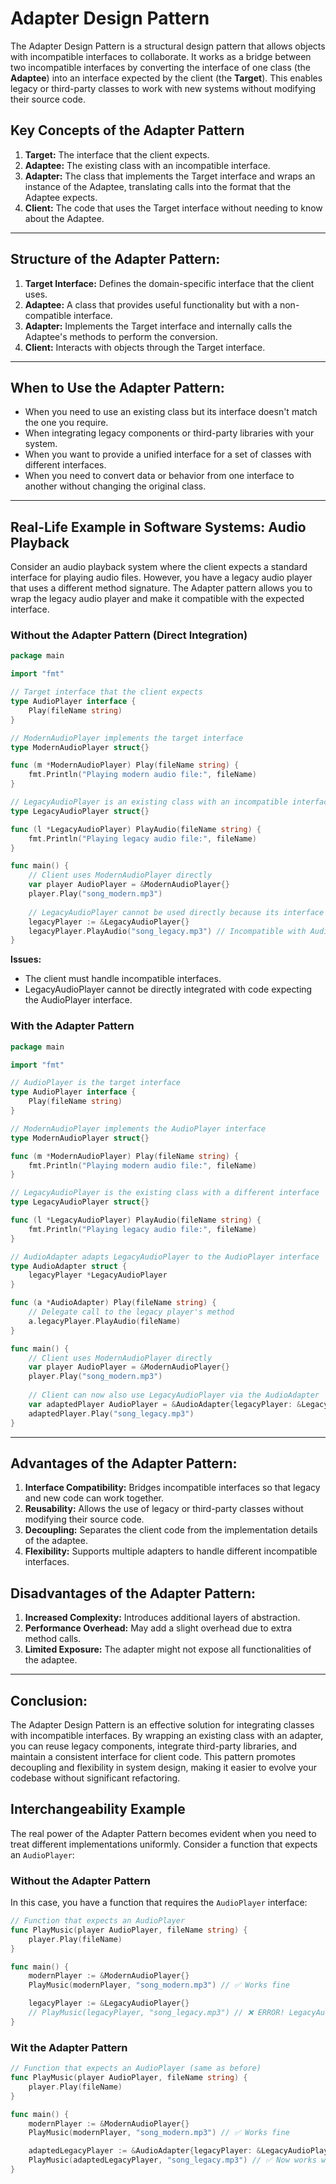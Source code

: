 # Adapter Design Pattern

The Adapter Design Pattern is a structural design pattern that allows objects with incompatible interfaces to collaborate. It works as a bridge between two incompatible interfaces by converting the interface of one class (the **Adaptee**) into an interface expected by the client (the **Target**). This enables legacy or third-party classes to work with new systems without modifying their source code.

## Key Concepts of the Adapter Pattern

1. **Target:** The interface that the client expects.
2. **Adaptee:** The existing class with an incompatible interface.
3. **Adapter:** The class that implements the Target interface and wraps an instance of the Adaptee, translating calls into the format that the Adaptee expects.
4. **Client:** The code that uses the Target interface without needing to know about the Adaptee.

---

## Structure of the Adapter Pattern:
1. **Target Interface:** Defines the domain-specific interface that the client uses.
2. **Adaptee:** A class that provides useful functionality but with a non-compatible interface.
3. **Adapter:** Implements the Target interface and internally calls the Adaptee's methods to perform the conversion.
4. **Client:** Interacts with objects through the Target interface.

---

## When to Use the Adapter Pattern:
- When you need to use an existing class but its interface doesn't match the one you require.
- When integrating legacy components or third-party libraries with your system.
- When you want to provide a unified interface for a set of classes with different interfaces.
- When you need to convert data or behavior from one interface to another without changing the original class.

---

## Real-Life Example in Software Systems: Audio Playback

Consider an audio playback system where the client expects a standard interface for playing audio files. However, you have a legacy audio player that uses a different method signature. The Adapter pattern allows you to wrap the legacy audio player and make it compatible with the expected interface.

### Without the Adapter Pattern (Direct Integration)
```go
package main

import "fmt"

// Target interface that the client expects
type AudioPlayer interface {
    Play(fileName string)
}

// ModernAudioPlayer implements the target interface
type ModernAudioPlayer struct{}

func (m *ModernAudioPlayer) Play(fileName string) {
    fmt.Println("Playing modern audio file:", fileName)
}

// LegacyAudioPlayer is an existing class with an incompatible interface
type LegacyAudioPlayer struct{}

func (l *LegacyAudioPlayer) PlayAudio(fileName string) {
    fmt.Println("Playing legacy audio file:", fileName)
}

func main() {
    // Client uses ModernAudioPlayer directly
    var player AudioPlayer = &ModernAudioPlayer{}
    player.Play("song_modern.mp3")
    
    // LegacyAudioPlayer cannot be used directly because its interface differs:
    legacyPlayer := &LegacyAudioPlayer{}
    legacyPlayer.PlayAudio("song_legacy.mp3") // Incompatible with AudioPlayer interface
}
```

**Issues:**
- The client must handle incompatible interfaces.
- LegacyAudioPlayer cannot be directly integrated with code expecting the AudioPlayer interface.

### With the Adapter Pattern
```go
package main

import "fmt"

// AudioPlayer is the target interface
type AudioPlayer interface {
    Play(fileName string)
}

// ModernAudioPlayer implements the AudioPlayer interface
type ModernAudioPlayer struct{}

func (m *ModernAudioPlayer) Play(fileName string) {
    fmt.Println("Playing modern audio file:", fileName)
}

// LegacyAudioPlayer is the existing class with a different interface
type LegacyAudioPlayer struct{}

func (l *LegacyAudioPlayer) PlayAudio(fileName string) {
    fmt.Println("Playing legacy audio file:", fileName)
}

// AudioAdapter adapts LegacyAudioPlayer to the AudioPlayer interface
type AudioAdapter struct {
    legacyPlayer *LegacyAudioPlayer
}

func (a *AudioAdapter) Play(fileName string) {
    // Delegate call to the legacy player's method
    a.legacyPlayer.PlayAudio(fileName)
}

func main() {
    // Client uses ModernAudioPlayer directly
    var player AudioPlayer = &ModernAudioPlayer{}
    player.Play("song_modern.mp3")
    
    // Client can now also use LegacyAudioPlayer via the AudioAdapter
    var adaptedPlayer AudioPlayer = &AudioAdapter{legacyPlayer: &LegacyAudioPlayer{}}
    adaptedPlayer.Play("song_legacy.mp3")
}
```

---

## Advantages of the Adapter Pattern:
1. **Interface Compatibility:** Bridges incompatible interfaces so that legacy and new code can work together.
2. **Reusability:** Allows the use of legacy or third-party classes without modifying their source code.
3. **Decoupling:** Separates the client code from the implementation details of the adaptee.
4. **Flexibility:** Supports multiple adapters to handle different incompatible interfaces.

## Disadvantages of the Adapter Pattern:
1. **Increased Complexity:** Introduces additional layers of abstraction.
2. **Performance Overhead:** May add a slight overhead due to extra method calls.
3. **Limited Exposure:** The adapter might not expose all functionalities of the adaptee.

---

## Conclusion:
The Adapter Design Pattern is an effective solution for integrating classes with incompatible interfaces. By wrapping an existing class with an adapter, you can reuse legacy components, integrate third-party libraries, and maintain a consistent interface for client code. This pattern promotes decoupling and flexibility in system design, making it easier to evolve your codebase without significant refactoring.


## Interchangeability Example

The real power of the Adapter Pattern becomes evident when you need to treat different implementations uniformly. 
Consider a function that expects an `AudioPlayer`:

### Without the Adapter Pattern

In this case, you have a function that requires the `AudioPlayer` interface:

```go
// Function that expects an AudioPlayer
func PlayMusic(player AudioPlayer, fileName string) {
    player.Play(fileName)
}

func main() {
    modernPlayer := &ModernAudioPlayer{}
    PlayMusic(modernPlayer, "song_modern.mp3") // ✅ Works fine

    legacyPlayer := &LegacyAudioPlayer{}
    // PlayMusic(legacyPlayer, "song_legacy.mp3") // ❌ ERROR! LegacyAudioPlayer does not implement AudioPlayer
}
```

### Wit the Adapter Pattern
```go
// Function that expects an AudioPlayer (same as before)
func PlayMusic(player AudioPlayer, fileName string) {
    player.Play(fileName)
}

func main() {
    modernPlayer := &ModernAudioPlayer{}
    PlayMusic(modernPlayer, "song_modern.mp3") // ✅ Works fine

    adaptedLegacyPlayer := &AudioAdapter{legacyPlayer: &LegacyAudioPlayer{}}
    PlayMusic(adaptedLegacyPlayer, "song_legacy.mp3") // ✅ Now works with adapter!
}
```
